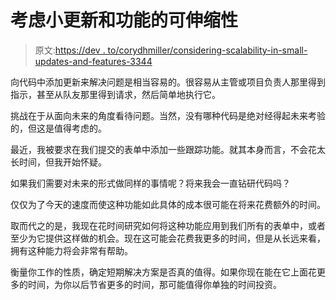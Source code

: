 # 考虑小更新和功能的可伸缩性

> 原文:[https://dev . to/corydhmiller/considering-scalability-in-small-updates-and-features-3344](https://dev.to/corydhmiller/considering-scalability-in-small-updates-and-features-3344)

向代码中添加更新来解决问题是相当容易的。很容易从主管或项目负责人那里得到指示，甚至从队友那里得到请求，然后简单地执行它。

挑战在于从面向未来的角度看待问题。当然，没有哪种代码是绝对经得起未来考验的，但这是值得考虑的。

最近，我被要求在我们提交的表单中添加一些跟踪功能。就其本身而言，不会花太长时间，但我开始怀疑。

如果我们需要对未来的形式做同样的事情呢？将来我会一直钻研代码吗？

仅仅为了今天的速度而使这种功能如此具体的成本很可能在将来花费额外的时间。

取而代之的是，我现在花时间研究如何将这种功能应用到我们所有的表单中，或者至少为它提供这样做的机会。现在这可能会花费我更多的时间，但是从长远来看，拥有这种能力将会非常有帮助。

衡量你工作的性质，确定短期解决方案是否真的值得。如果你现在能在它上面花更多的时间，为你以后节省更多的时间，那可能值得你单独的时间投资。